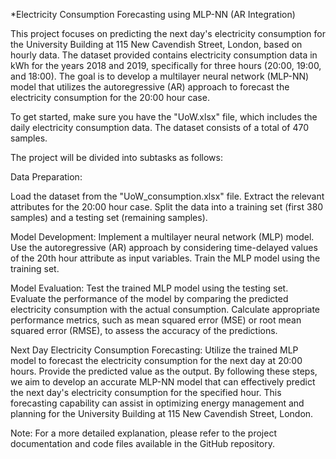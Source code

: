 *Electricity Consumption Forecasting using MLP-NN (AR Integration)


This project focuses on predicting the next day's electricity consumption for the University Building at 115 New Cavendish Street, London, based on hourly data. The dataset provided contains electricity consumption data in kWh for the years 2018 and 2019, specifically for three hours (20:00, 19:00, and 18:00). The goal is to develop a multilayer neural network (MLP-NN) model that utilizes the autoregressive (AR) approach to forecast the electricity consumption for the 20:00 hour case.

To get started, make sure you have the "UoW.xlsx" file, which includes the daily electricity consumption data. The dataset consists of a total of 470 samples.

The project will be divided into subtasks as follows:

Data Preparation:

Load the dataset from the "UoW_consumption.xlsx" file.
Extract the relevant attributes for the 20:00 hour case.
Split the data into a training set (first 380 samples) and a testing set (remaining samples).

Model Development:
Implement a multilayer neural network (MLP) model.
Use the autoregressive (AR) approach by considering time-delayed values of the 20th hour attribute as input variables.
Train the MLP model using the training set.


Model Evaluation:
Test the trained MLP model using the testing set.
Evaluate the performance of the model by comparing the predicted electricity consumption with the actual consumption.
Calculate appropriate performance metrics, such as mean squared error (MSE) or root mean squared error (RMSE), to assess the accuracy of the predictions.

Next Day Electricity Consumption Forecasting:
Utilize the trained MLP model to forecast the electricity consumption for the next day at 20:00 hours.
Provide the predicted value as the output.
By following these steps, we aim to develop an accurate MLP-NN model that can effectively predict the next day's electricity consumption for the specified hour. This forecasting capability can assist in optimizing energy management and planning for the University Building at 115 New Cavendish Street, London.

Note: For a more detailed explanation, please refer to the project documentation and code files available in the GitHub repository.
